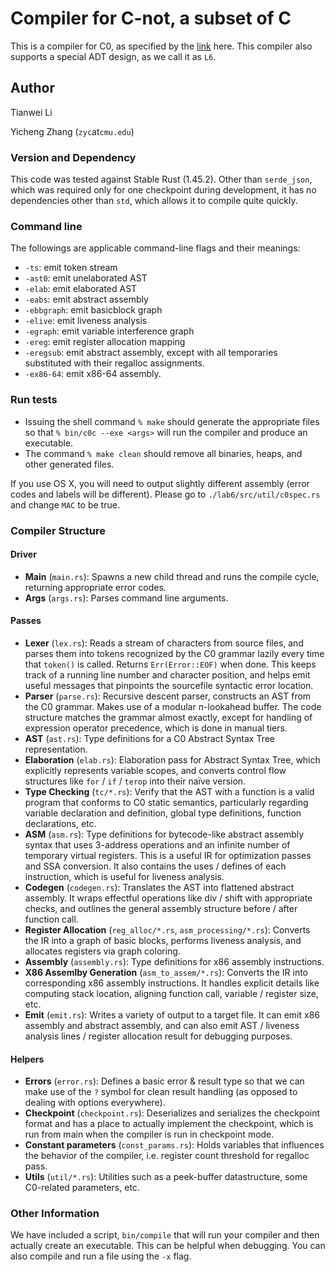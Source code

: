 # Compiler for C-not, a subset of C
This is a compiler for C0, as specified by the [link](https://c0.cs.cmu.edu/) here.
This compiler also supports a special ADT design, as we call it as `L6`.

## Author
Tianwei Li

Yicheng Zhang (`zyc`at`cmu.edu`)

### Version and Dependency
This code was tested against Stable Rust (1.45.2). Other than `serde_json`, which was required only for one checkpoint during development, it has no dependencies other than `std`, which allows it to compile quite quickly. 


### Command line 
The followings are applicable command-line flags and their meanings: 
- `-ts`: emit token stream
- `-ast0`: emit unelaborated AST
- `-elab`: emit elaborated AST
- `-eabs`: emit abstract assembly
- `-ebbgraph`: emit basicblock graph
- `-elive`: emit liveness analysis
- `-egraph`: emit variable interference graph
- `-ereg`: emit register allocation mapping
- `-eregsub`: emit abstract assembly, except with all temporaries substituted with their regalloc assignments.
- `-ex86-64`: emit x86-64 assembly.

### Run tests

- Issuing the shell command `% make` should generate the appropriate files so that `% bin/c0c --exe <args>` will run the compiler and produce an executable. 
- The command `% make clean` should remove all binaries, heaps, and other generated files.

If you use OS X, you will need to output slightly different assembly (error codes and labels will be different). Please go to `./lab6/src/util/c0spec.rs` and change `MAC` to be true.

### Compiler Structure

#### Driver

- **Main** (`main.rs`): Spawns a new child thread and runs the compile cycle,
  returning appropriate error codes.
- **Args** (`args.rs`): Parses command line arguments.

#### Passes

- **Lexer** (`lex.rs`): Reads a stream of characters from source files, and parses them into tokens recognized by the C0 grammar lazily every time that `token()` is called. Returns `Err(Error::EOF)` when done. This keeps track of a running line number and character position, and helps emit useful messages that pinpoints the sourcefile syntactic error location.
- **Parser** (`parse.rs`): Recursive descent parser, constructs an AST from the
  C0 grammar. Makes use of a modular $n$-lookahead buffer. The code structure matches the grammar almost exactly, except for handling of expression operator precedence, which is done in manual tiers.
- **AST** (`ast.rs`): Type definitions for a C0 Abstract Syntax Tree
  representation.
- **Elaboration** (`elab.rs`): Elaboration pass for Abstract Syntax Tree, which explicitly represents variable scopes, and converts control flow structures like `for` / `if` / `terop` into their naïve version.
- **Type Checking** (`tc/*.rs`): Verify that the AST with a function is a valid program that
  conforms to C0 static semantics, particularly regarding variable declaration and definition, global type definitions, function declarations, etc. 
- **ASM** (`asm.rs`): Type definitions for bytecode-like abstract assembly
  syntax that uses 3-address operations and an infinite number of temporary virtual registers. This is a useful IR for optimization passes and SSA conversion. It also contains the uses / defines of each instruction, which is useful for liveness analysis.
- **Codegen** (`codegen.rs`): Translates the AST into flattened abstract assembly. It wraps effectful operations like div / shift with appropriate checks, and outlines the general assembly structure before / after function call.
- **Register Allocation** (`reg_alloc/*.rs`, `asm_processing/*.rs`): Converts the IR into a graph of basic blocks, performs liveness analysis, and allocates registers via graph coloring. 
- **Assembly** (`assembly.rs`): Type definitions for x86 assembly instructions.
- **X86 Assemlby Generation** (`asm_to_assem/*.rs`): Converts the IR into corresponding x86 assembly instructions. It handles explicit details like computing stack location, aligning function call, variable / register size, etc. 
- **Emit** (`emit.rs`): Writes a variety of output to a target file. It can emit x86 assembly and abstract assembly, and can also emit AST / liveness analysis lines / register allocation result for debugging purposes.

#### Helpers

- **Errors** (`error.rs`): Defines a basic error & result type so that we can
  make use of the `?` symbol for clean result handling (as opposed to dealing
  with options everywhere).
- **Checkpoint** (`checkpoint.rs`): Deserializes and serializes the checkpoint
  format and has a place to actually implement the checkpoint, which is run
  from main when the compiler is run in checkpoint mode.
- **Constant parameters** (`const_params.rs`): Holds variables that influences the behavior of the compiler, i.e. register count threshold for regalloc pass.
- **Utils** (`util/*.rs`): Utilities such as a peek-buffer datastructure, some C0-related parameters, etc.

### Other Information
We have included a script, `bin/compile` that will run your compiler and then
actually create an executable. This can be helpful when debugging. You can
also compile and run a file using the `-x` flag.

